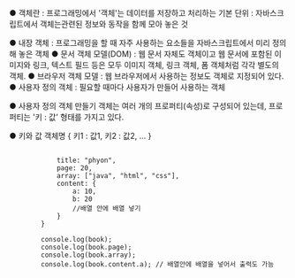 ● 객체란 : 프로그래밍에서 '객체'는 데이터를 저장하고 처리하는 기본 단위
       : 자바스크립트에서 객체는관련된 정보와 동작을 함께 모아 놓은 것


● 내장 객체 : 프로그래밍을 할 때 자주 사용하는 요소들을 자바스크립트에서 미리 정의해 놓은 객체
● 문서 객체 모델(DOM) : 웹 문서 자체도 객체이고 웹 문서에 포함된 이미지와 링크, 텍스트 필드 등은 모두 이미지 객체, 링크 객체, 폼 객체처럼 각각 별도의 객체.
● 브라우저 객체 모델 : 웹 브라우저에서 사용하는 정보도 객체로 지정되어 있다.
● 사용자 정의 객체 : 필요할 때마다 사용자가 만들어 사용하는 객체

● 사용자 정의 객체 만들기 
객체는 여러 개의 프로퍼티(속성)로 구성되어 있는데, 프로퍼티는 '키 : 값' 형태를 가지고 있다.

● 키와 값
객체명 {
    키1 : 값1,
    키2 : 값2,
    ...
}


```  let book = {

            title: "phyon",
            page: 20,
            array: ["java", "html", "css"],
            content: {
                a: 10,
                b: 20
                //배열 안에 배열 넣기
            }
        }

        console.log(book);
        console.log(book.page);
        console.log(book.array);
        console.log(book.content.a); // 배열안에 배열을 넣어서 출력도 가능
```